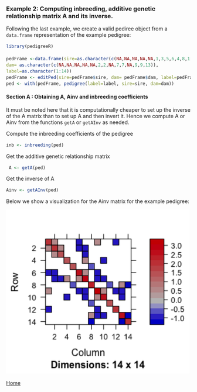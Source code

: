 ### Example 2: Computing inbreeding, additive genetic relationship matrix A and its inverse.

Following the last example, we create a valid pediree object from a ```data.frame``` representation of the example pedigree:
```R
library(pedigreeR)

pedFrame <-data.frame(sire=as.character(c(NA,NA,NA,NA,NA,1,3,5,6,4,8,1,10,8)),
dam= as.character(c(NA,NA,NA,NA,NA,2,2,NA,7,7,NA,9,9,13)),
label=as.character(1:14))
pedFrame <- editPed(sire=pedFrame$sire, dam= pedFrame$dam, label=pedFrame$label) 
ped <- with(pedFrame, pedigree(label=label, sire=sire, dam=dam))

```
#### Section A : Obtaining A, Ainv and inbreeding coefficients 

It must be noted here that it is computationally cheaper to set up the inverse of the A matrix than to set up A and then invert it. Hence we compute A or Ainv from the functions ```getA``` or ```getAInv``` as needed. 

Compute the inbreeding coefficients of the pedigree
```R
inb <- inbreeding(ped)
```
Get the additive genetic relationship matrix
```R
 A <- getA(ped)
```
Get the inverse of A
 ```R
 Ainv <- getAInv(ped)
```

Below we show a visualization for the Ainv matrix for the example pedigree:

<img src="https://github.com/siddharth51292/pedigreeR/blob/patch-2/inst/examples/Ainv.png" width="500">

[Home](https://github.com/Rpedigree/pedigreeR)
 
